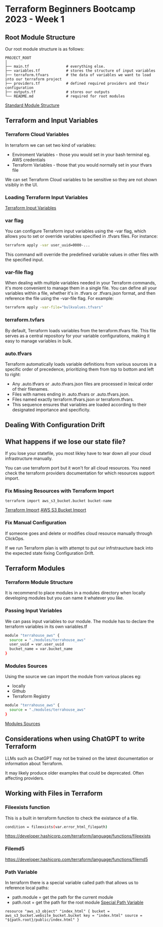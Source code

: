 # Terraform Beginners Bootcamp 2023 - Week 1

## Root Module Structure

Our root module structure is as follows:
```
PROJECT_ROOT
│
├── main.tf                 # everything else.
├── variables.tf            # stores the structure of input variables
├── terraform.tfvars        # the data of variables we want to load into our terraform project
├── providers.tf            # defined required providers and their configuration
├── outputs.tf              # stores our outputs
└── README.md               # required for root modules
```
[Standard Module Structure](https://developer.hashicorp.com/terraform/language/modules/develop/structure)

## Terraform and Input Variables

### Terraform Cloud Variables

In terraform we can set two kind of variables:

- Enviroment Variables - those you would set in your bash terminal eg. AWS credentials
- Terraform Variables - those that you would normally set in your tfvars file

We can set Terraform Cloud variables to be sensitive so they are not shown visibliy in the UI.

### Loading Terraform Input Variables

[Terraform Input Variables](https://developer.hashicorp.com/terraform/language/values/variables)

### var flag

You can configure Terraform input variables using the -var flag, which allows you to set or override variables specified in .tfvars files. For instance:
```sh
terraform apply -var user_uuid=0000-...
```
This command will override the predefined variable values in other files with the specified input.

### var-file flag

When dealing with multiple variables needed in your Terraform commands, it's more convenient to manage them in a single file. You can define all your variables within a file, whether it's in .tfvars or .tfvars.json format, and then reference the file using the -var-file flag. For example:
```sh
terraform apply -var-file="bulkvalues.tfvars"
```
### terraform.tvfars

By default, Terraform loads variables from the terraform.tfvars file. This file serves as a central repository for your variable configurations, making it easy to manage variables in bulk.

### auto.tfvars

Terraform automatically loads variable definitions from various sources in a specific order of precedence, prioritizing them from top to bottom and left to right:

- Any .auto.tfvars or .auto.tfvars.json files are processed in lexical order of their filenames.
- Files with names ending in .auto.tfvars or .auto.tfvars.json.
- Files named exactly terraform.tfvars.json or terraform.tfvars.
- This sequence ensures that variables are loaded according to their designated importance and specificity.

## Dealing With Configuration Drift

## What happens if we lose our state file?

If you lose your statefile, you most likley have to tear down all your cloud infrastructure manually.

You can use terraform port but it won't for all cloud resources. You need check the terraform providers documentation for which resources support import.

### Fix Missing Resources with Terraform Import
```
terraform import aws_s3_bucket.bucket bucket-name
```
[Terraform Import](https://developer.hashicorp.com/terraform/cli/import) 
[AWS S3 Bucket Import](https://registry.terraform.io/providers/hashicorp/aws/latest/docs/resources/s3_bucket#import)

### Fix Manual Configuration

If someone goes and delete or modifies cloud resource manually through ClickOps.

If we run Terraform plan is with attempt to put our infrstraucture back into the expected state fixing Configuration Drift.

## Terraform Modules

### Terraform Module Structure

It is recommend to place modules in a modules directory when locally developing modules but you can name it whatever you like.

### Passing Input Variables

We can pass input variables to our module. The module has to declare the terraform variables in its own variables.tf
```sh
module "terrahouse_aws" {
  source = "./modules/terrahouse_aws"
  user_uuid = var.user_uuid
  bucket_name = var.bucket_name
}
```
### Modules Sources

Using the source we can import the module from various places eg:

- locally
- Github
- Terraform Registry
```sh
module "terrahouse_aws" {
  source = "./modules/terrahouse_aws"
}
```
[Modules Sources](https://developer.hashicorp.com/terraform/language/modules/sources)

## Considerations when using ChatGPT to write Terraform

LLMs such as ChatGPT may not be trained on the latest documentation or information about Terraform.

It may likely produce older examples that could be deprecated. Often affecting providers.

## Working with Files in Terraform

### Fileexists function

This is a built in terraform function to check the existance of a file.
```sh
condition = fileexists(var.error_html_filepath)
```
https://developer.hashicorp.com/terraform/language/functions/fileexists

### Filemd5

https://developer.hashicorp.com/terraform/language/functions/filemd5

### Path Variable

In terraform there is a special variable called path that allows us to reference local paths:

- path.module = get the path for the current module
- path.root = get the path for the root module [Special Path Variable](https://developer.hashicorp.com/terraform/language/expressions/references#filesystem-and-workspace-info)
```
resource "aws_s3_object" "index_html" { bucket = aws_s3_bucket.website_bucket.bucket key = "index.html" source = "${path.root}/public/index.html" }
```